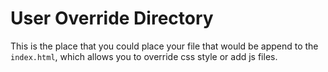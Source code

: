 # User Override Directory

This is the place that you could place your file that would be append to the `index.html`, which allows you to override css style or add js files.
